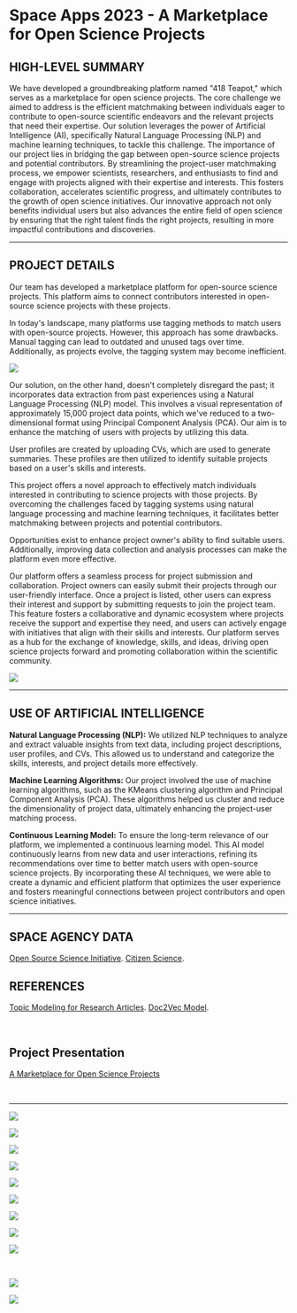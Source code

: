 # Space Apps 2023 - A Marketplace for Open Science Projects

## HIGH-LEVEL SUMMARY

We have developed a groundbreaking platform named "418 Teapot," which serves as a marketplace for open science projects. The core challenge we aimed to address is the efficient matchmaking between individuals eager to contribute to open-source scientific endeavors and the relevant projects that need their expertise. Our solution leverages the power of Artificial Intelligence (AI), specifically Natural Language Processing (NLP) and machine learning techniques, to tackle this challenge. The importance of our project lies in bridging the gap between open-source science projects and potential contributors. By streamlining the project-user matchmaking process, we empower scientists, researchers, and enthusiasts to find and engage with projects aligned with their expertise and interests. This fosters collaboration, accelerates scientific progress, and ultimately contributes to the growth of open science initiatives. Our innovative approach not only benefits individual users but also advances the entire field of open science by ensuring that the right talent finds the right projects, resulting in more impactful contributions and discoveries.

<hr>

## PROJECT DETAILS

Our team has developed a marketplace platform for open-source science projects. This platform aims to connect contributors interested in open-source science projects with these projects.

In today's landscape, many platforms use tagging methods to match users with open-source projects. However, this approach has some drawbacks. Manual tagging can lead to outdated and unused tags over time. Additionally, as projects evolve, the tagging system may become inefficient.

![](project-images/data.jpeg)

Our solution, on the other hand, doesn't completely disregard the past; it incorporates data extraction from past experiences using a Natural Language Processing (NLP) model. This involves a visual representation of approximately 15,000 project data points, which we've reduced to a two-dimensional format using Principal Component Analysis (PCA). Our aim is to enhance the matching of users with projects by utilizing this data.

User profiles are created by uploading CVs, which are used to generate summaries. These profiles are then utilized to identify suitable projects based on a user's skills and interests.

This project offers a novel approach to effectively match individuals interested in contributing to science projects with those projects. By overcoming the challenges faced by tagging systems using natural language processing and machine learning techniques, it facilitates better matchmaking between projects and potential contributors.

Opportunities exist to enhance project owner's ability to find suitable users. Additionally, improving data collection and analysis processes can make the platform even more effective.

Our platform offers a seamless process for project submission and collaboration. Project owners can easily submit their projects through our user-friendly interface. Once a project is listed, other users can express their interest and support by submitting requests to join the project team. This feature fosters a collaborative and dynamic ecosystem where projects receive the support and expertise they need, and users can actively engage with initiatives that align with their skills and interests. Our platform serves as a hub for the exchange of knowledge, skills, and ideas, driving open science projects forward and promoting collaboration within the scientific community.

![](project-images/diagram.jpg)

<hr>

## USE OF ARTIFICIAL INTELLIGENCE

<strong>Natural Language Processing (NLP):</strong> We utilized NLP techniques to analyze and extract valuable insights from text data, including project descriptions, user profiles, and CVs. This allowed us to understand and categorize the skills, interests, and project details more effectively.

<strong>Machine Learning Algorithms:</strong> Our project involved the use of machine learning algorithms, such as the KMeans clustering algorithm and Principal Component Analysis (PCA). These algorithms helped us cluster and reduce the dimensionality of project data, ultimately enhancing the project-user matching process.

<strong>Continuous Learning Model:</strong> To ensure the long-term relevance of our platform, we implemented a continuous learning model. This AI model continuously learns from new data and user interactions, refining its recommendations over time to better match users with open-source science projects. By incorporating these AI techniques, we were able to create a dynamic and efficient platform that optimizes the user experience and fosters meaningful connections between project contributors and open science initiatives.

<hr>

## SPACE AGENCY DATA

[Open Source Science Initiative](https://science.nasa.gov/researchers/open-science/).
[Citizen Science](https://science.nasa.gov/citizen-science/).

## REFERENCES

[Topic Modeling for Research Articles](https://www.kaggle.com/datasets/blessondensil294/topic-modeling-for-research-articles?select=train.csv).
[Doc2Vec Model](https://radimrehurek.com/gensim/auto_examples/tutorials/run_doc2vec_lee.html#sphx-glr-auto-examples-tutorials-run-doc2vec-lee-py).

<br>

## Project Presentation

[A Marketplace for Open Science Projects](https://docs.google.com/presentation/d/1YHf-KX24UWrnEGlsdAfaMpGfR6BBbG80/edit?usp=sharing&ouid=113200277405704067523&rtpof=true&sd=true)

<br>

<hr>

![](project-images/register.png)
<br>

![](project-images/login.png)
<br>

![](project-images/home.png)
<br>

![](project-images/menu.png)
<br>

![](project-images/profile.png)
<br>

![](project-images/cv-upload.png)
<br>

![](project-images/profile-cv.png)
<br>

![](project-images/searching.png)
<br>

![](project-images/projects-searched.png)
<br>

<br>

![](project-images/projects.gif)
<br>

![](project-images/ai.gif)
<br>
